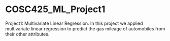 # COSC425_ML_Project1
Project1: Multivariate Linear Regression. In this project we applied multivariate linear regression to predict the gas mileage of automobiles from their other attributes. 
